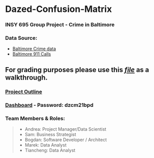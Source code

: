 # **Dazed-Confusion-Matrix**
### INSY 695 Group Project - Crime in Baltimore
### Data Source: 
- [Baltimore Crime data](https://www.kaggle.com/sohier/crime-in-baltimore)
- [Baltimore 911 Calls](https://data.baltimorecity.gov/datasets/911-calls-for-service-2017)

## For grading purposes please use this _[file](https://github.com/McGill-MMA-EnterpriseAnalytics/Dazed-Confusion-Matrix/blob/master/%5BGRADE%20THIS%5DFINAL_FULL_FRAMEWORK.md)_ as a walkthrough.

### [Project Outline](https://github.com/McGill-MMA-EnterpriseAnalytics/Dazed-Confusion-Matrix/tree/master/Project_Framework)
### [Dashboard](https://share.streamlit.io/bogdan-tanasie/dazed-confusion-matrix/main/App/app.py) - Password: dzcm21bpd
### Team Members & Roles: 
 > * Andrea: Project Manager/Data Scientist
 > * Sam: Business Strategist
 > * Bogdan: Software Developer / Architect
 > * Marek: Data Analyst
 > * Tiancheng: Data Analyst
